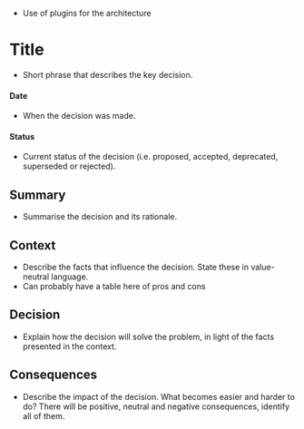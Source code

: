 - Use of plugins for the architecture

# Title 
- Short phrase that describes the key decision.
#### Date 
- When the decision was made.
#### Status 
- Current status of the decision (i.e. proposed, accepted, deprecated, superseded or rejected).
## Summary 
- Summarise the decision and its rationale.
## Context 
- Describe the facts that influence the decision. State these in value-neutral language.
- Can probably have a table here of pros and cons
## Decision 
- Explain how the decision will solve the problem, in light of the facts presented in the context.
## Consequences 
- Describe the impact of the decision. What becomes easier and harder to do? There will be positive, neutral and negative consequences, identify all of them.